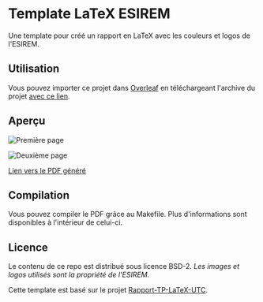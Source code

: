 # Template LaTeX ESIREM

Une template pour créé un rapport en LaTeX avec les couleurs et logos de l'ESIREM.

## Utilisation

Vous pouvez importer ce projet dans [Overleaf](https://www.overleaf.com/) en téléchargeant l'archive du projet [avec ce lien](https://github.com/gauthier-th/template-latex-ESIREM/raw/master/template-latex-ESIREM.zip).

## Aperçu

![Première page](https://github.com/gauthier-th/template-latex-ESIREM/raw/master/overview/main-0.png)

![Deuxième page](https://github.com/gauthier-th/template-latex-ESIREM/raw/master/overview/main-1.png)

[Lien vers le PDF généré](https://github.com/gauthier-th/template-latex-ESIREM/raw/master/overview/main.pdf)

## Compilation

Vous pouvez compiler le PDF grâce au Makefile. Plus d'informations sont disponibles à l'intérieur de celui-ci.

## Licence

Le contenu de ce repo est distribué sous licence BSD-2. _Les images et logos utilisés sont la propriété de l'ESIREM._

Cette template est basé sur le projet [Rapport-TP-LaTeX-UTC](https://gitlab.utc.fr/LaTeX-UTC/Templates/Rapport-TP-LaTeX-UTC).